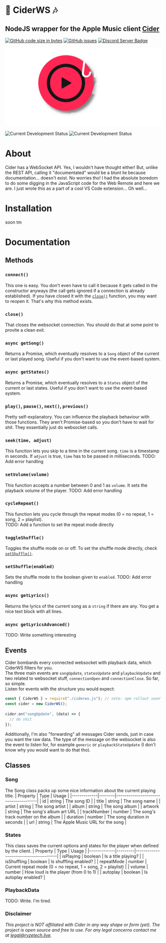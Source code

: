 # 🍎 CiderWS 🎶
## NodeJS wrapper for the Apple Music client [Cider](https://github.com/ciderapp/Cider)
[![GitHub code size in bytes](https://img.shields.io/github/languages/code-size/ryzetech/CiderWS?style=for-the-badge)](https://github.com/ryzetech/CiderWS) [![GitHub issues](https://img.shields.io/github/issues/ryzetech/CiderWS?style=for-the-badge)](https://github.com/ryzetech/CiderWS/issues) [![Discord Server Badge](https://img.shields.io/discord/863684433693245500?label=Join%20my%20Communty%20Discord%21&logo=Discord&logoColor=white&style=for-the-badge)](https://discord.gg/N9CuvqJtFK)

![CiderWS Cover](ciderws-repocover.png)

![Current Development Status](https://img.shields.io/badge/Current_Development_Status-MEME_%2F_Barely_working-critical?style=for-the-badge)
![Current Development Status](https://img.shields.io/badge/Publishing_Status-far_from_ready-critical?style=for-the-badge)


# About
Cider has a WebSocket API. Yes, I wouldn't have thought either! But, unlike the REST API, calling it "documentated" would be a blunt lie because documentation... doesn't exist. No worries tho! I had the absolute boredom to do some digging in the JavaScript code for the Web Remote and here we are. I just wrote this as a part of a cool VS Code extension... Oh well...

# Installation
soon tm

# Documentation
## Methods
### `connect()`
This one is easy. You don't even have to call it because it gets called in the constructor anyways (the call gets ignored if a connection is already established). If you have closed it with the [`close()`](#close) function, you may want to reopen it. That's why this method exists.

### `close()`
That closes the websocket connection. You should do that at some point to provite a clean exit.

### `async getSong()`
Returns a Promise, which eventually resolves to a `Song` object of the current or last played song. Useful if you don't want to use the event-based system.

### `async getStates()`
Returns a Promise, which eventually resolves to a `States` object of the current or last states. Useful if you don't want to use the event-based system.

### `play()`, `pause()`, `next()`, `previous()`
Pretty self-explanatory. You can influence the playback behaviour with those functions. They aren't Promise-based so you don't have to wait for shit. They essentially just do websocket calls.

### `seek(time, adjust)`
This function lets you skip to a time in the current song. `time` is a timestamp in seconds. If `adjust` is true, `time` has to be passed in milliseconds.
TODO: Add error handling

### `setVolume(volume)`
This function accepts a number between 0 and 1 as `volume`. It sets the playback volume of the player.
TODO: Add error handling

### `cycleRepeat()`
This function lets you cycle through the repeat modes (0 = no repeat, 1 = song, 2 = playlist).  
TODO: Add a function to set the repeat mode directly

### `toggleShuffle()`
Toggles the shuffle mode on or off. To set the shuffle mode directly, check [`setShuffle()`](#setshuffleenabled).

### `setShuffle(enabled)`
Sets the shuffle mode to the boolean given to `enabled`.
TODO: Add error handling

### `async getLyrics()`
Returns the lyrics of the current song as a `string` if there are any. You get a nice text block with all lines.

### `async getLyricsAdvanced()`
TODO: Write something interesting

## Events
Cider bombards every connected websocket with playback data, which CiderWS filters for you.  
The three main events are `songUpdate`, `statesUpdate` and `playbackUpdate` and two related to websocket stuff, `connectionOpen` and `connectionClose`. So far, so simple.  
Listen for events with the structure you would expect:
```js
const { CiderWS } = require("./ciderws.js"); // note: npm rollout soon™
const cider = new CiderWS();

cider.on("songUpdate", (data) => {
  // do shit
});
```
Additionally, I'm also "forwarding" all messages Cider sends, just in case you want the raw data. The type of the message on the websocket is also the event to listen for, for example `generic` or `playbackStateUpdate` (I don't know why you would want to do that tho).  

## Classes
### Song
The Song class packs up some nice information about the current playing title.
| Property    | Type   | Usage                                |
|-------------|--------|--------------------------------------|
| id          | string | The song ID                          |
| title       | string | The song name                        |
| artist      | string | The song artist                      |
| album       | string | The song album                       |
| artwork     | string | The song's album art URL             |
| trackNumber | number | The song's track number on the album |
| duration    | number | The song duration in seconds         |
| url         | string | The Apple Music URL for the song     |

### States
This class saves the current options and states for the player when defined by the client.
| Property    | Type    | Usage                                |
|-------------|---------|--------------------------------------|
| isPlaying   | boolean | Is a title playing?                  |
| isShuffling | boolean | Is shuffling enabled?                |
| repeatMode  | number  | Current repeat mode (0 = no repeat, 1 = song, 2 = playlist) |
| volume      | number  | How loud is the player (from 0 to 1) |
| autoplay    | boolean | Is autoplay enabled?                 |

### PlaybackData
TODO: Write. I'm tired.

### Disclaimer
*This project is NOT affiliated with Cider in any way shape or form (yet). The project is open source and free to use. 
For any legal concerns contact me at <a href="mailto:legal@ryzetech.live">legal@ryzetech.live</a>.*
